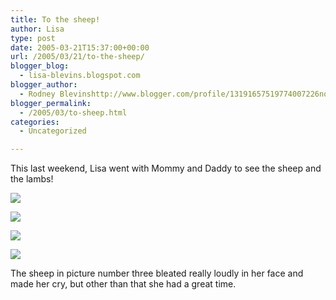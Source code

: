 ```yaml
---
title: To the sheep!
author: Lisa
type: post
date: 2005-03-21T15:37:00+00:00
url: /2005/03/21/to-the-sheep/
blogger_blog:
  - lisa-blevins.blogspot.com
blogger_author:
  - Rodney Blevinshttp://www.blogger.com/profile/13191657519774007226noreply@blogger.com
blogger_permalink:
  - /2005/03/to-sheep.html
categories:
  - Uncategorized

---
```

This last weekend, Lisa went with Mommy and Daddy to see the sheep and the lambs!

![][1]

![][2]

![][3]

![][4]

The sheep in picture number three bleated really loudly in her face and made her cry, but other than that she had a great time.

 [1]: http://www.blevins.nl/lisa/images/lisa_sheep_01.jpg
 [2]: http://www.blevins.nl/lisa/images/lisa_sheep_02.jpg
 [3]: http://www.blevins.nl/lisa/images/lisa_sheep_03.jpg
 [4]: http://www.blevins.nl/lisa/images/lisa_lamb.jpg